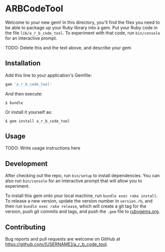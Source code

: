 # ARBCodeTool

Welcome to your new gem! In this directory, you'll find the files you need to be able to package up your Ruby library into a gem. Put your Ruby code in the file `lib/a_r_b_code_tool`. To experiment with that code, run `bin/console` for an interactive prompt.

TODO: Delete this and the text above, and describe your gem

## Installation

Add this line to your application's Gemfile:

```ruby
gem 'a_r_b_code_tool'
```

And then execute:

    $ bundle

Or install it yourself as:

    $ gem install a_r_b_code_tool

## Usage

TODO: Write usage instructions here

## Development

After checking out the repo, run `bin/setup` to install dependencies. You can also run `bin/console` for an interactive prompt that will allow you to experiment.

To install this gem onto your local machine, run `bundle exec rake install`. To release a new version, update the version number in `version.rb`, and then run `bundle exec rake release`, which will create a git tag for the version, push git commits and tags, and push the `.gem` file to [rubygems.org](https://rubygems.org).

## Contributing

Bug reports and pull requests are welcome on GitHub at https://github.com/[USERNAME]/a_r_b_code_tool.
